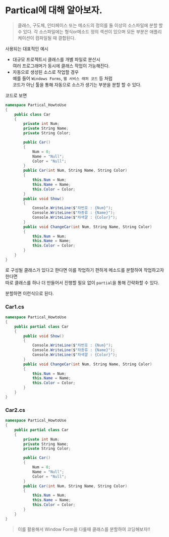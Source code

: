 # Partical에 대해 알아보자.
> 클래스, 구도체, 인터페이스 또는 메소드의 정의를 둘 이상의 소스파일에 분할 할 수 있다.
> 각 소스파일에는 형식or메소드 정의 섹션이 있으며 모든 부분은 애플리케이션이 컴파일될 때 결합된다.
  

사용되는 대표적인 예시
* 대규모 프로젝트시 클래스를 개별 파일로 분산시  
  여러 프로그래머가 동시에 클래스 작업이 가능해진다.
* 자동으로 생성된 소스로 작업할 경우  
  예를 들어 `Windows Forms`, `웹 서비스 래퍼 코드` 등 처럼  
  코드가 아닌 툴을 통해 자동으로 소스가 생기는 부분을 분할 할 수 있다.

코드로 보면
```csharp
namespace Partical_HowtoUse
{
    public class Car
    {
        private int Num;
        private String Name;
        private String Color;

        public Car()
        {
            Num = 0;
            Name = "Null";
            Color = "Null";
        }
        public Car(int Num, String Name, String Color)
        {
            this.Num = Num;
            this.Name = Name;
            this.Color = Color;
        }
        public void Show()
        {
            Console.WriteLine($"차번호 : {Num}");
            Console.WriteLine($"차종류 : {Name}");
            Console.WriteLine($"차색깔 : {Color}");
        }
        public void ChangeCar(int Num, String Name, String Color)
        {
            this.Num = Num;
            this.Name = Name;
            this.Color = Color;
        }
    }
}
```
로 구성될 클래스가 있다고 한다면 이를 작업하기 편하게 메소드를 분할하여 작업하고자 한다면  
따로 클래스를 하나 더 만들어서 진행할 필요 없이 `partial`을 통해 간략화할 수 있다.

분할하면 이런식으로 된다.

### Car1.cs
```csharp
namespace Partical_HowtoUse
{
    public partial class Car
    {
        public void Show()
        {
            Console.WriteLine($"차번호 : {Num}");
            Console.WriteLine($"차종류 : {Name}");
            Console.WriteLine($"차색깔 : {Color}");
        }
        public void ChangeCar(int Num, String Name, String Color)
        {
            this.Num = Num;
            this.Name = Name;
            this.Color = Color;
        }
    }
}
```
### Car2.cs
```csharp
namespace Partical_HowtoUse
{
    public partial class Car
    {
        private int Num;
        private String Name;
        private String Color;

        public Car()
        {
            Num = 0;
            Name = "Null";
            Color = "Null";
        }
        public Car(int Num, String Name, String Color)
        {
            this.Num = Num;
            this.Name = Name;
            this.Color = Color;
        }
    }
}
```

> 이를 활용해서 Window Form을 다룰때 클래스를 분할하여 코딩해보자!!